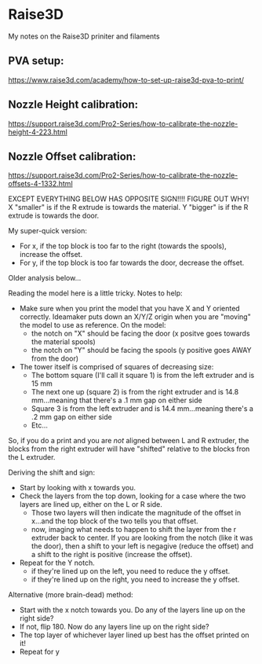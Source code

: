 # Raise3D
My notes on the Raise3D priniter and filaments

## PVA setup:
https://www.raise3d.com/academy/how-to-set-up-raise3d-pva-to-print/

## Nozzle Height calibration:
https://support.raise3d.com/Pro2-Series/how-to-calibrate-the-nozzle-height-4-223.html

## Nozzle Offset calibration:
https://support.raise3d.com/Pro2-Series/how-to-calibrate-the-nozzle-offsets-4-1332.html

EXCEPT EVERYTHING BELOW HAS OPPOSITE SIGN!!!!  FIGURE OUT WHY!
X "smaller" is if the R extrude is towards the material.
Y "bigger" is if the R extrude is towards the door.

My super-quick version:
* For x, if the top block is too far to the right (towards the spools), increase the offset.   
* For y, if the top block is too far towards the door, decrease the offset.

Older analysis below...

Reading the model here is a little tricky.   Notes to help:
* Make sure when you print the model that you have X and Y oriented correctly.  Ideamaker puts down an X/Y/Z origin when you are "moving" the model to use as reference.  On the model:
  * the notch on "X" should be facing the door (x positve goes towards the material spools)
  * the notch on "Y" should be facing the spools (y positive goes AWAY from the door)
* The tower itself is comprised of squares of decreasing size:
  * The bottom square (I'll call it square 1) is from the left extruder and is 15 mm
  * The next one up (square 2) is from the right extruder and is 14.8 mm...meaning that there's a .1 mm gap on either side
  * Square 3 is from the left extruder and is 14.4 mm...meaning there's a .2 mm gap on either side
  * Etc...

So, if you do a print and you are *not* aligned between L and R extruder, the blocks from the right extruder will have "shifted" relative to the blocks fron the L extruder.

Deriving the shift and sign:
  * Start by looking with x towards you.
  * Check the layers from the top down, looking for a case where the two layers are lined up, either on the L or R side.
    * Those two layers will then indicate the magnitude of the offset in x...and the top block of the two tells you that offset.
    * now, imaging what needs to happen to shift the layer from the r extruder back to center.  If you are looking from the notch (like it was the door), then a shift to your left is negagive (reduce the offset) and a shift to the right is positive (increase the offset).
  * Repeat for the Y notch.
    * if they're lined up on the left, you need to reduce the y offset.
    * if they're lined up on the right, you need to increase the y offset.

Alternative (more brain-dead) method:
* Start with the x notch towards you.  Do any of the layers line up on the right side?
* If not, flip 180.  Now do any layers line up on the right side?
* The top layer of whichever layer lined up best has the offset printed on it!
* Repeat for y
